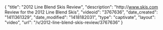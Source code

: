 {
    "title": "2012 Line Blend Skis Review",
    "description": "http:\/\/www.skis.com Review for the 2012 Line Blend Skis",
    "videoid": "3767636",
    "date_created": "1411361329",
    "date_modified": "1418182031",
    "type": "captivate",
    "layout": "video",
    "url": "\/v\/2012-line-blend-skis-review\/3767636"
}